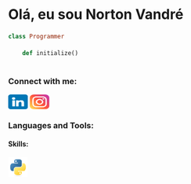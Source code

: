 # Olá, eu sou Norton Vandré

```ruby
class Programmer

	def initialize() 
	

```

<p align="left">
    <h3 align="left">Connect with me:</h3>
    <a href="https://www.linkedin.com/in/norton-vandr%C3%A9-de-jesuz-a78473279/" target="_blank"><img align="center" src=https://github.com/nortonvandre/nortonvandre/blob/main/linkedin.png height="30" width="40" /></a>
    <a href="https://www.instagram.com/norton_vandre/" target="_blank"><img align="center" src="https://github.com/nortonvandre/nortonvandre/blob/main/instagram.png" height="30" width="40"/></a>
     
</p>
</table>

<h3 align="left">Languages and Tools:</h3>
    <p align="left">
        <h4 align="left">Skills:</h4>
        <a href="https://stackshare.io/python" target="_blank"><img src="https://github.com/devicons/devicon/raw/master/icons/python/python-original.svg" alt="python" width="40" height="40" /></a>



